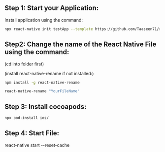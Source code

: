 ## Step 1: Start your Application:

Install application using the command:
```bash
npx react-native init testApp --template https://github.com/Taaseen71/rn-template.git
```

## Step2: Change the name of the React Native File using the command:

(cd into folder first)

(install react-native-rename if not installed:)
   ```bash
   npm install -g react-native-rename
   ```


```bash
react-native-rename "YourFileName"
```

## Step 3: Install cocoapods: 

```bash
npx pod-install ios/
```

## Step 4: Start File:
react-native start --reset-cache


